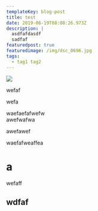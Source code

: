 ```yaml
---
templateKey: blog-post
title: test
date: 2019-06-19T08:08:26.973Z
description: |
  asdfafdasdf
  sadfaf
featuredpost: true
featuredimage: /img/dsc_0696.jpg
tags:
  - tag1 tag2
---
```

![](/img/coffee.png)

wefaf

wefa

waefaefafwefw \
awefwafwa

awefawef

waefafweaffea

# a

wefaff

## wdfaf
